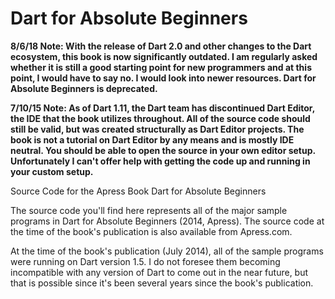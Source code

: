 Dart for Absolute Beginners
===========================

**8/6/18 Note: With the release of Dart 2.0 and other changes to the Dart ecosystem, this book is now significantly outdated. I am regularly asked whether it is still a good starting point for new programmers and at this point, I would have to say no. I would look into newer resources. Dart for Absolute Beginners is deprecated.**

**7/10/15 Note: As of Dart 1.11, the Dart team has discontinued Dart Editor, the IDE that the book utilizes throughout. All of the source code should still be valid, but was created structurally as Dart Editor projects. The book is not a tutorial on Dart Editor by any means and is mostly IDE neutral. You should be able to open the source in your own editor setup. Unfortunately I can't offer help with getting the code up and running in your custom setup.**

Source Code for the Apress Book Dart for Absolute Beginners

The source code you'll find here represents all of the major sample programs in Dart for Absolute Beginners (2014, Apress). The source code at the time of the book's publication is also available from Apress.com.

At the time of the book's publication (July 2014), all of the sample programs were running on Dart version 1.5.  I do not foresee them becoming incompatible with any version of Dart to come out in the near future, but that is possible since it's been several years since the book's publication.
